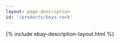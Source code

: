 ```yaml
---
layout: page-description
id: '/products/boys-rock'
---
```


{% include ebay-description-layout.html %}






